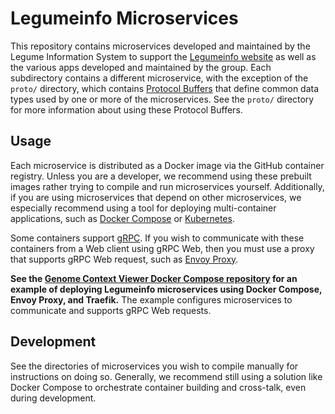 # Legumeinfo Microservices
This repository contains microservices developed and maintained by the Legume Information System to support the [Legumeinfo website](https://legumeinfo.org/) as well as the various apps developed and maintained by the group.
Each subdirectory contains a different microservice, with the exception of the `proto/` directory, which contains [Protocol Buffers](https://developers.google.com/protocol-buffers) that define common data types used by one or more of the microservices.
See the `proto/` directory for more information about using these Protocol Buffers.

## Usage
Each microservice is distributed as a Docker image via the GitHub container registry.
Unless you are a developer, we recommend using these prebuilt images rather trying to compile and run microservices yourself.
Additionally, if you are using microservices that depend on other microservices, we especially recommend using a tool for deploying multi-container applications, such as [Docker Compose](https://docs.docker.com/compose/) or [Kubernetes](https://kubernetes.io/).

Some containers support [gRPC](https://grpc.io/).
If you wish to communicate with these containers from a Web client using gRPC Web, then you must use a proxy that supports gRPC Web request, such as [Envoy Proxy](https://www.envoyproxy.io/).

**See the [Genome Context Viewer Docker Compose repository](https://github.com/legumeinfo/gcv-docker-compose) for an example of deploying Legumeinfo microservices using Docker Compose, Envoy Proxy, and Traefik.**
The example configures microservices to communicate and supports gRPC Web requests.

## Development
See the directories of microservices you wish to compile manually for instructions on doing so.
Generally, we recommend still using a solution like Docker Compose to orchestrate container building and cross-talk, even during development.
